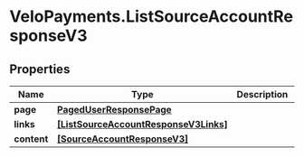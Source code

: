 # VeloPayments.ListSourceAccountResponseV3

## Properties

Name | Type | Description | Notes
------------ | ------------- | ------------- | -------------
**page** | [**PagedUserResponsePage**](PagedUserResponsePage.md) |  | [optional] 
**links** | [**[ListSourceAccountResponseV3Links]**](ListSourceAccountResponseV3Links.md) |  | [optional] 
**content** | [**[SourceAccountResponseV3]**](SourceAccountResponseV3.md) |  | [optional] 


